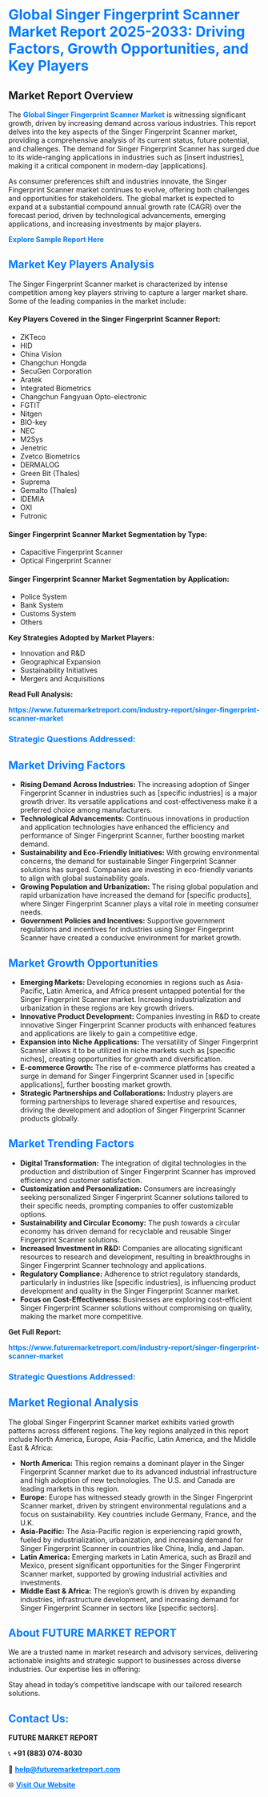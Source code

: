 <h1 style="color: #007BFF;">Global Singer Fingerprint Scanner Market Report 2025-2033: Driving Factors, Growth Opportunities, and Key Players</h1>

<section id="overview">
<h2>Market Report Overview</h2>
<p>The <a href="https://www.futuremarketreport.com/industry-report/singer-fingerprint-scanner-market" style="color: #007BFF; text-decoration: none;"><strong>Global Singer Fingerprint Scanner Market</strong></a> is witnessing significant growth, driven by increasing demand across various industries. This report delves into the key aspects of the Singer Fingerprint Scanner market, providing a comprehensive analysis of its current status, future potential, and challenges. The demand for Singer Fingerprint Scanner has surged due to its wide-ranging applications in industries such as [insert industries], making it a critical component in modern-day [applications].</p>
<p>As consumer preferences shift and industries innovate, the Singer Fingerprint Scanner market continues to evolve, offering both challenges and opportunities for stakeholders. The global market is expected to expand at a substantial compound annual growth rate (CAGR) over the forecast period, driven by technological advancements, emerging applications, and increasing investments by major players.</p>
</section>

<section id="overview">
<p><a href="https://www.futuremarketreport.com/request-sample/reportId=81893" style="color: #007BFF; text-decoration: none;"><strong>Explore Sample Report Here</strong></a></p>
</section>

<section id="key-players">
<h2 style="color: #007BFF;">Market Key Players Analysis</h2>
<p>The Singer Fingerprint Scanner market is characterized by intense competition among key players striving to capture a larger market share. Some of the leading companies in the market include:</p>
<h4>Key Players Covered in the Singer Fingerprint Scanner Report:</h4>
<ul><li>ZKTeco</li><li>HID</li><li>China Vision</li><li>Changchun Hongda</li><li>SecuGen Corporation</li><li>Aratek</li><li>Integrated Biometrics</li><li>Changchun Fangyuan Opto-electronic</li><li>FGTIT</li><li>Nitgen</li><li>BIO-key</li><li>NEC</li><li>M2Sys</li><li>Jenetric</li><li>Zvetco Biometrics</li><li>DERMALOG</li><li>Green Bit (Thales)</li><li>Suprema</li><li>Gemalto (Thales)</li><li>IDEMIA</li><li>OXI</li><li>Futronic</li></ul>
<h4>Singer Fingerprint Scanner Market Segmentation by Type:</h4>
<ul><li>Capacitive Fingerprint Scanner</li><li>Optical Fingerprint Scanner</li></ul>

<h4>Singer Fingerprint Scanner Market Segmentation by Application:</h4>
<ul><li>Police System</li><li>Bank System</li><li>Customs System</li><li>Others</li></ul>
<p><strong>Key Strategies Adopted by Market Players:</strong></p>
<ul>
<li>Innovation and R&D</li>
<li>Geographical Expansion</li>
<li>Sustainability Initiatives</li>
<li>Mergers and Acquisitions</li>
</ul>
</section>

<section>
<p><strong>Read Full Analysis: </strong></p><a href="https://www.futuremarketreport.com/industry-report/singer-fingerprint-scanner-market" style="color: #007BFF; text-decoration: none;"><strong>https://www.futuremarketreport.com/industry-report/singer-fingerprint-scanner-market</strong></a>
<h3 style="color: #007BFF;">Strategic Questions Addressed:</h3>
</section>

<section id="driving-factors">
<h2 style="color: #007BFF;">Market Driving Factors</h2>
<ul>
<li><strong>Rising Demand Across Industries:</strong> The increasing adoption of Singer Fingerprint Scanner in industries such as [specific industries] is a major growth driver. Its versatile applications and cost-effectiveness make it a preferred choice among manufacturers.</li>
<li><strong>Technological Advancements:</strong> Continuous innovations in production and application technologies have enhanced the efficiency and performance of Singer Fingerprint Scanner, further boosting market demand.</li>
<li><strong>Sustainability and Eco-Friendly Initiatives:</strong> With growing environmental concerns, the demand for sustainable Singer Fingerprint Scanner solutions has surged. Companies are investing in eco-friendly variants to align with global sustainability goals.</li>
<li><strong>Growing Population and Urbanization:</strong> The rising global population and rapid urbanization have increased the demand for [specific products], where Singer Fingerprint Scanner plays a vital role in meeting consumer needs.</li>
<li><strong>Government Policies and Incentives:</strong> Supportive government regulations and incentives for industries using Singer Fingerprint Scanner have created a conducive environment for market growth.</li>
</ul>
</section>

<section id="growth-opportunities">
<h2 style="color: #007BFF;">Market Growth Opportunities</h2>
<ul>
<li><strong>Emerging Markets:</strong> Developing economies in regions such as Asia-Pacific, Latin America, and Africa present untapped potential for the Singer Fingerprint Scanner market. Increasing industrialization and urbanization in these regions are key growth drivers.</li>
<li><strong>Innovative Product Development:</strong> Companies investing in R&D to create innovative Singer Fingerprint Scanner products with enhanced features and applications are likely to gain a competitive edge.</li>
<li><strong>Expansion into Niche Applications:</strong> The versatility of Singer Fingerprint Scanner allows it to be utilized in niche markets such as [specific niches], creating opportunities for growth and diversification.</li>
<li><strong>E-commerce Growth:</strong> The rise of e-commerce platforms has created a surge in demand for Singer Fingerprint Scanner used in [specific applications], further boosting market growth.</li>
<li><strong>Strategic Partnerships and Collaborations:</strong> Industry players are forming partnerships to leverage shared expertise and resources, driving the development and adoption of Singer Fingerprint Scanner products globally.</li>
</ul>
</section>

<section id="trending-factors">
<h2 style="color: #007BFF;">Market Trending Factors</h2>
<ul>
<li><strong>Digital Transformation:</strong> The integration of digital technologies in the production and distribution of Singer Fingerprint Scanner has improved efficiency and customer satisfaction.</li>
<li><strong>Customization and Personalization:</strong> Consumers are increasingly seeking personalized Singer Fingerprint Scanner solutions tailored to their specific needs, prompting companies to offer customizable options.</li>
<li><strong>Sustainability and Circular Economy:</strong> The push towards a circular economy has driven demand for recyclable and reusable Singer Fingerprint Scanner solutions.</li>
<li><strong>Increased Investment in R&D:</strong> Companies are allocating significant resources to research and development, resulting in breakthroughs in Singer Fingerprint Scanner technology and applications.</li>
<li><strong>Regulatory Compliance:</strong> Adherence to strict regulatory standards, particularly in industries like [specific industries], is influencing product development and quality in the Singer Fingerprint Scanner market.</li>
<li><strong>Focus on Cost-Effectiveness:</strong> Businesses are exploring cost-efficient Singer Fingerprint Scanner solutions without compromising on quality, making the market more competitive.</li>
</ul>
</section>

<section>
<p><strong>Get Full Report: </strong></p><a href="https://www.futuremarketreport.com/industry-report/singer-fingerprint-scanner-market" style="color: #007BFF; text-decoration: none;"><strong>https://www.futuremarketreport.com/industry-report/singer-fingerprint-scanner-market</strong></a>
<h3 style="color: #007BFF;">Strategic Questions Addressed:</h3>
</section>


<section id="regional-analysis">
<h2 style="color: #007BFF;">Market Regional Analysis</h2>
<p>The global Singer Fingerprint Scanner market exhibits varied growth patterns across different regions. The key regions analyzed in this report include North America, Europe, Asia-Pacific, Latin America, and the Middle East & Africa:</p>
<ul>
<li><strong>North America:</strong> This region remains a dominant player in the Singer Fingerprint Scanner market due to its advanced industrial infrastructure and high adoption of new technologies. The U.S. and Canada are leading markets in this region.</li>
<li><strong>Europe:</strong> Europe has witnessed steady growth in the Singer Fingerprint Scanner market, driven by stringent environmental regulations and a focus on sustainability. Key countries include Germany, France, and the U.K.</li>
<li><strong>Asia-Pacific:</strong> The Asia-Pacific region is experiencing rapid growth, fueled by industrialization, urbanization, and increasing demand for Singer Fingerprint Scanner in countries like China, India, and Japan.</li>
<li><strong>Latin America:</strong> Emerging markets in Latin America, such as Brazil and Mexico, present significant opportunities for the Singer Fingerprint Scanner market, supported by growing industrial activities and investments.</li>
<li><strong>Middle East & Africa:</strong> The region’s growth is driven by expanding industries, infrastructure development, and increasing demand for Singer Fingerprint Scanner in sectors like [specific sectors].</li>
</ul>
</section>

<footer>
<h2 style="color: #007BFF;">About FUTURE MARKET REPORT</h2>
<p>We are a trusted name in market research and advisory services, delivering actionable insights and strategic support to businesses across diverse industries. Our expertise lies in offering:</p>

<p>Stay ahead in today’s competitive landscape with our tailored research solutions.</p>

<h2 style="color: #007BFF;">Contact Us:</h2>
<p><strong>FUTURE MARKET REPORT</strong></p>
<p>📞 <strong>+91 (883) 074-8030</strong></p>
<p>📧 <strong><a href="mailto:help@futuremarketreport.com" style="color: #007BFF;">help@futuremarketreport.com</a></strong></p>
<p>🌐 <strong><a href="https://www.futuremarketreport.com/" style="color: #007BFF;">Visit Our Website</a></strong></p>
</footer>